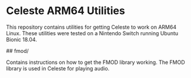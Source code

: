 # Celeste ARM64 Utilities

This repository contains utilities for getting Celeste to work on ARM64 Linux. These utilities were tested on a Nintendo Switch running Ubuntu Bionic 18.04.

## fmod/

Contains instructions on how to get the FMOD library working. The FMOD library is used in Celeste for playing audio.